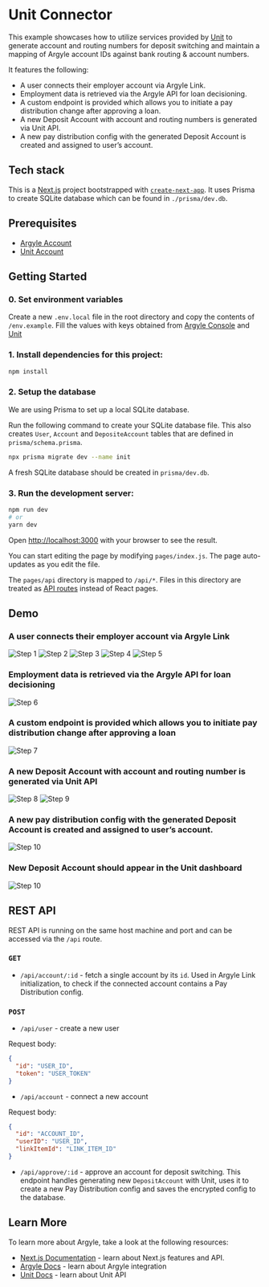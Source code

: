 # Unit Connector

This example showcases how to utilize services provided by [Unit](https://www.unit.co/) to generate account and routing numbers for deposit switching and maintain a mapping of Argyle account IDs against bank routing & account numbers.

It features the following:

- A user connects their employer account via Argyle Link.
- Employment data is retrieved via the Argyle API for loan decisioning.
- A custom endpoint is provided which allows you to initiate a pay distribution change after approving a loan.
- A new Deposit Account with account and routing numbers is generated via Unit API.
- A new pay distribution config with the generated Deposit Account is created and assigned to user’s account.

## Tech stack

This is a [Next.js](https://nextjs.org/) project bootstrapped with [`create-next-app`](https://github.com/vercel/next.js/tree/canary/packages/create-next-app). It uses Prisma to create SQLite database which can be found in `./prisma/dev.db`.

## Prerequisites

- [Argyle Account](https://console.argyle.com/sign-up)
- [Unit Account](https://www.unit.co/)

## Getting Started

### 0. Set environment variables

Create a new `.env.local` file in the root directory and copy the contents of `/env.example`. Fill the values with keys obtained from [Argyle Console](https://console.argyle.com/api-keys) and [Unit](https://app.s.unit.sh/api-tokens)

### 1. Install dependencies for this project:

```bash
npm install
```

### 2. Setup the database

We are using Prisma to set up a local SQLite database.

Run the following command to create your SQLite database file. This also creates `User`, `Account` and `DepositeAccount` tables that are defined in `prisma/schema.prisma`.

```bash
npx prisma migrate dev --name init
```

A fresh SQLite database should be created in `prisma/dev.db`.

### 3. Run the development server:

```bash
npm run dev
# or
yarn dev
```

Open [http://localhost:3000](http://localhost:3000) with your browser to see the result.

You can start editing the page by modifying `pages/index.js`. The page auto-updates as you edit the file.

The `pages/api` directory is mapped to `/api/*`. Files in this directory are treated as [API routes](https://nextjs.org/docs/api-routes/introduction) instead of React pages.

## Demo

### A user connects their employer account via Argyle Link

![Step 1](./assets/001.png)
![Step 2](./assets/002.png)
![Step 3](./assets/003.png)
![Step 4](./assets/004.png)
![Step 5](./assets/005.png)

### Employment data is retrieved via the Argyle API for loan decisioning

![Step 6](./assets/006.png)

### A custom endpoint is provided which allows you to initiate pay distribution change after approving a loan

![Step 7](./assets/007.png)

### A new Deposit Account with account and routing number is generated via Unit API

![Step 8](./assets/008.png)
![Step 9](./assets/009.png)

### A new pay distribution config with the generated Deposit Account is created and assigned to user’s account.

![Step 10](./assets/010.png)

### New Deposit Account should appear in the Unit dashboard

![Step 10](./assets/011.png)

## REST API

REST API is running on the same host machine and port and can be accessed via the `/api` route.

### `GET`

- `/api/account/:id` - fetch a single account by its `id`. Used in Argyle Link initialization, to check if the connected account contains a Pay Distribution config.

### `POST`

- `/api/user` - create a new user

Request body:

```json
{
  "id": "USER_ID",
  "token": "USER_TOKEN"
}
```

- `/api/account` - connect a new account

Request body:

```json
{
  "id": "ACCOUNT_ID",
  "userID": "USER_ID",
  "linkItemId": "LINK_ITEM_ID"
}
```

- `/api/approve/:id` - approve an account for deposit switching. This endpoint handles generating new `DepositAccount` with Unit, uses it to create a new Pay Distribution config and saves the encrypted config to the database.

## Learn More

To learn more about Argyle, take a look at the following resources:

- [Next.js Documentation](https://nextjs.org/docs) - learn about Next.js features and API.
- [Argyle Docs](https://argyle.com/docs) - learn about Argyle integration
- [Unit Docs](https://docs.unit.co/) - learn about Unit API

